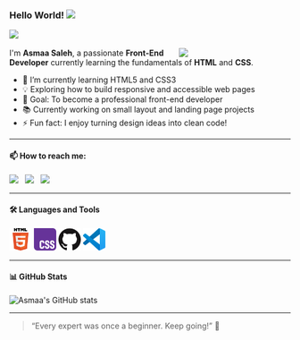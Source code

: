 ### Hello World! <img src="https://github.com/sciencepal/sciencepal/blob/master/assets/Hi.gif" width="29px">

![](https://komarev.com/ghpvc/?username=asmaasaleh&label=Profile%20Visits&color=blue&style=for-the-badge)

<img src="https://media.giphy.com/media/qgQUggAC3Pfv687qPC/giphy.gif" align="right" width="200"/>

I'm **Asmaa Saleh**, a passionate **Front-End Developer** currently learning the fundamentals of **HTML** and **CSS**.

- 🌱 I’m currently learning HTML5 and CSS3
- 💡 Exploring how to build responsive and accessible web pages
- 🎯 Goal: To become a professional front-end developer
- 📚 Currently working on small layout and landing page projects
- ⚡ Fun fact: I enjoy turning design ideas into clean code!

---

#### 📫 How to reach me:

[<img src="https://img.icons8.com/color/48/000000/linkedin.png" width="3.5%"/>](https://www.linkedin.com) &nbsp;
[<img src="https://img.icons8.com/fluent/48/000000/gmail.png" width="3.5%"/>](mailto:your.email@example.com) &nbsp;
[<img src="https://img.icons8.com/ios-glyphs/30/github.png" width="3.5%"/>](https://github.com/asmaasaleh)

---

#### 🛠️ Languages and Tools

<code><img height="40" src="https://raw.githubusercontent.com/github/explore/main/topics/html/html.png"></code>
<code><img height="40" src="https://raw.githubusercontent.com/github/explore/main/topics/css/css.png"></code>
<code><img height="40" src="https://raw.githubusercontent.com/github/explore/main/topics/github/github.png"></code>
<code><img height="40" src="https://raw.githubusercontent.com/github/explore/main/topics/visual-studio-code/visual-studio-code.png"></code>

---

#### 📊 GitHub Stats

![Asmaa's GitHub stats](https://github-readme-stats.vercel.app/api?username=asmaasaleh&show_icons=true&theme=radical)

---

> “Every expert was once a beginner. Keep going!” 💪

